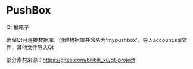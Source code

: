 # PushBox
Qt 推箱子

确保Qt可连接数据库。创建数据库并命名为'mypushbox'，导入account.sql文件，其他文件导入Qt

部分素材来源：https://gitee.com/bilibili_xu/qt-project
